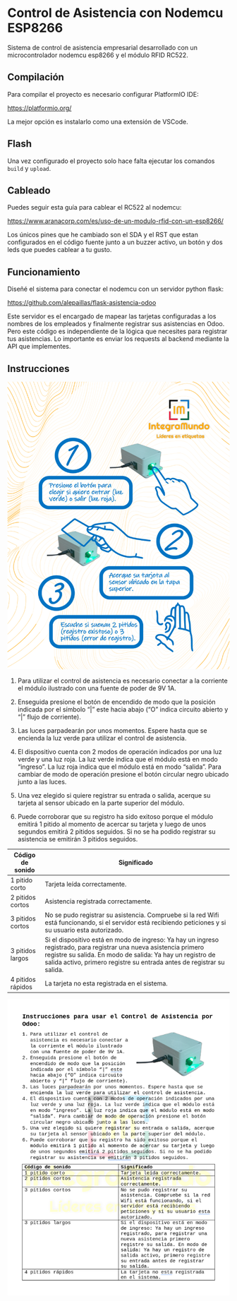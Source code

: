 # Control de Asistencia con Nodemcu ESP8266

Sistema de control de asistencia empresarial desarrollado con un
microcontrolador nodemcu esp8266 y el módulo RFID RC522.

## Compilación

Para compilar el proyecto es necesario configurar PlatformIO IDE:

https://platformio.org/

La mejor opción es instalarlo como una extensión de VSCode.

## Flash

Una vez configurado el proyecto solo hace falta ejecutar los comandos
`build` y `upload`.

## Cableado

Puedes seguir esta guía para cablear el RC522 al nodemcu:

https://www.aranacorp.com/es/uso-de-un-modulo-rfid-con-un-esp8266/

Los únicos pines que he cambiado son el SDA y el RST que estan
configurados en el código fuente junto a un buzzer activo, un botón y
dos leds que puedes cablear a tu gusto.

## Funcionamiento

Diseñé el sistema para conectar el nodemcu con un servidor python
flask:

https://github.com/alepaillas/flask-asistencia-odoo

Este servidor es el encargado de mapear las tarjetas configuradas a
los nombres de los empleados y finalmente registrar sus asistencias en
Odoo. Pero este código es independiente de la lógica que necesites
para registrar tus asistencias. Lo importante es enviar los requests
al backend mediante la API que implementes.

## Instrucciones

!["Guía gráfica"](./guia-control-de-asistencia.png)

1. Para utilizar el control de asistencia es necesario conectar a la
corriente el módulo ilustrado con una fuente de poder de 9V 1A.

2. Enseguida presione el botón de encendido de modo que la posición
indicada por el símbolo “|” este hacia abajo (“O” indica circuito
abierto y “|” flujo de corriente).

3. Las luces parpadearán por unos momentos. Espere hasta que se encienda la luz verde para utilizar el
control de asistencia.

4. El dispositivo cuenta con 2 modos de operación indicados por una luz verde y una luz roja.
La luz verde indica que el módulo está en modo “ingreso”. La luz roja indica que el
módulo está en modo “salida”. Para cambiar de modo de operación
presione el botón circular negro ubicado junto a las luces.

5. Una vez elegido si quiere registrar su entrada o salida, acerque su
tarjeta al sensor ubicado en la parte superior del módulo.

6. Puede corroborar que su registro ha sido exitoso porque el módulo emitirá 1
pitido al momento de acercar su tarjeta y luego de unos segundos
emitirá 2 pitidos seguidos. Si no se ha podido registrar su asistencia
se emitirán 3 pitidos seguidos.

| Código de sonido | Significado |
|---|---|
| 1 pitido corto | Tarjeta leída correctamente. |
| 2 pitidos cortos | Asistencia registrada correctamente. |
| 3 pitidos cortos | No se pudo registrar su asistencia. Compruebe si la red Wifi está funcionando, si el servidor está recibiendo peticiones y si su usuario esta autorizado. |
| 3 pitidos largos | Si el dispositivo está en modo de ingreso: Ya hay un ingreso registrado, para registrar una nueva asistencia primero registre su salida. En modo de salida: Ya hay un registro de salida activo, primero registre su entrada antes de registrar su salida. |
| 4 pitidos rápidos | La tarjeta no esta registrada en el sistema. |

!["Instrucciones"](./instrucciones-control-de-asistencia.png)

